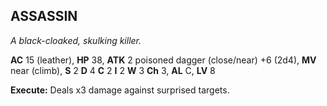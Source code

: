 ## ASSASSIN

_A black-cloaked, skulking killer._

**AC** 15 (leather), **HP** 38, **ATK** 2 poisoned dagger (close/near) +6 (2d4), **MV** near (climb), **S** 2 **D** 4 **C** 2 **I** 2 **W** 3 **Ch** 3, **AL** C, **LV** 8

**Execute:** Deals x3 damage against surprised targets.

